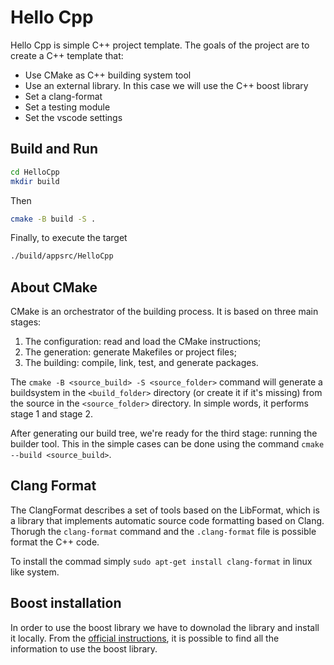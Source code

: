 # Hello Cpp

Hello Cpp is simple C++ project template. The goals of the project are to create a C++ template that:

- Use CMake as C++ building system tool
- Use an external library. In this case we will use the C++ boost library
- Set a clang-format
- Set a testing module
- Set the vscode settings

## Build and Run

```bash
cd HelloCpp
mkdir build
```

Then

```bash
cmake -B build -S .
```

Finally, to execute the target

```bash
./build/appsrc/HelloCpp
```

## About CMake

CMake is an orchestrator of the building process. It is based on three main stages:

1. The configuration: read and load the CMake instructions;
2. The generation: generate Makefiles or project files;
3. The building: compile, link, test, and generate packages.

The `cmake -B <source_build> -S <source_folder>` command will generate a buildsystem in the `<build_folder>` directory (or create it if it's missing) from the source in the `<source_folder>` directory. In simple words, it performs stage 1 and stage 2.

After generating our build tree, we're ready for the third stage: running the builder tool. This in the simple cases can be done using the command `cmake --build <source_build>`.

## Clang Format

The ClangFormat describes a set of tools based on the LibFormat, which is a library that implements automatic source code formatting based on Clang. Thorugh the `clang-format` command and the `.clang-format` file is possible format the C++ code.

To install the commad simply `sudo apt-get install clang-format` in linux like system.

## Boost installation

In order to use the boost library we have to downolad the library and install it locally. From the [official instructions](https://www.boost.org/doc/libs/1_84_0/more/getting_started/unix-variants.html), it is possible to find all the information to use the boost library.
